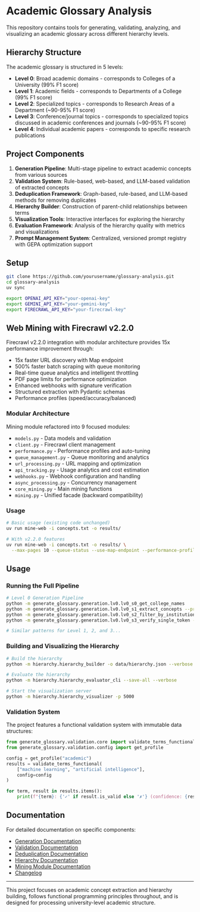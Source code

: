 # Academic Glossary Analysis

This repository contains tools for generating, validating, analyzing, and visualizing an academic glossary across different hierarchy levels.

## Hierarchy Structure

The academic glossary is structured in 5 levels:

- **Level 0**: Broad academic domains - corresponds to Colleges of a University (99% F1 score)
- **Level 1**: Academic fields - corresponds to Departments of a College (99% F1 score)
- **Level 2**: Specialized topics - corresponds to Research Areas of a Department (~90-95% F1 score)
- **Level 3**: Conference/journal topics - corresponds to specialized topics discussed in academic conferences and journals (~90-95% F1 score)
- **Level 4**: Individual academic papers - corresponds to specific research publications

## Project Components

1. **Generation Pipeline**: Multi-stage pipeline to extract academic concepts from various sources
2. **Validation System**: Rule-based, web-based, and LLM-based validation of extracted concepts
3. **Deduplication Framework**: Graph-based, rule-based, and LLM-based methods for removing duplicates
4. **Hierarchy Builder**: Construction of parent-child relationships between terms
5. **Visualization Tools**: Interactive interfaces for exploring the hierarchy
6. **Evaluation Framework**: Analysis of the hierarchy quality with metrics and visualizations
7. **Prompt Management System**: Centralized, versioned prompt registry with GEPA optimization support

## Setup

```bash
git clone https://github.com/yourusername/glossary-analysis.git
cd glossary-analysis
uv sync

export OPENAI_API_KEY="your-openai-key"
export GEMINI_API_KEY="your-gemini-key"
export FIRECRAWL_API_KEY="your-firecrawl-key"
```

## Web Mining with Firecrawl v2.2.0

Firecrawl v2.2.0 integration with modular architecture provides 15x performance improvement through:

- 15x faster URL discovery with Map endpoint
- 500% faster batch scraping with queue monitoring
- Real-time queue analytics and intelligent throttling
- PDF page limits for performance optimization
- Enhanced webhooks with signature verification
- Structured extraction with Pydantic schemas
- Performance profiles (speed/accuracy/balanced)

### Modular Architecture
Mining module refactored into 9 focused modules:
- `models.py` - Data models and validation
- `client.py` - Firecrawl client management
- `performance.py` - Performance profiles and auto-tuning
- `queue_management.py` - Queue monitoring and analytics
- `url_processing.py` - URL mapping and optimization
- `api_tracking.py` - Usage analytics and cost estimation
- `webhooks.py` - Webhook configuration and handling
- `async_processing.py` - Concurrency management
- `core_mining.py` - Main mining functions
- `mining.py` - Unified facade (backward compatibility)

### Usage
```bash
# Basic usage (existing code unchanged)
uv run mine-web -i concepts.txt -o results/

# With v2.2.0 features
uv run mine-web -i concepts.txt -o results/ \
  --max-pages 10 --queue-status --use-map-endpoint --performance-profile speed
```

## Usage

### Running the Full Pipeline

```bash
# Level 0 Generation Pipeline
python -m generate_glossary.generation.lv0.lv0_s0_get_college_names
python -m generate_glossary.generation.lv0.lv0_s1_extract_concepts --provider openai
python -m generate_glossary.generation.lv0.lv0_s2_filter_by_institution_freq
python -m generate_glossary.generation.lv0.lv0_s3_verify_single_token --provider openai

# Similar patterns for Level 1, 2, and 3...
```

### Building and Visualizing the Hierarchy

```bash
# Build the hierarchy
python -m hierarchy.hierarchy_builder -o data/hierarchy.json --verbose

# Evaluate the hierarchy
python -m hierarchy.hierarchy_evaluator_cli --save-all --verbose

# Start the visualization server
python -m hierarchy.hierarchy_visualizer -p 5000
```

### Validation System

The project features a functional validation system with immutable data structures:

```python
from generate_glossary.validation.core import validate_terms_functional, ValidationConfig
from generate_glossary.validation.config import get_profile

config = get_profile("academic")
results = validate_terms_functional(
    ["machine learning", "artificial intelligence"],
    config=config
)

for term, result in results.items():
    print(f"{term}: {'✓' if result.is_valid else '✗'} (confidence: {result.confidence:.2f})")
```

## Documentation

For detailed documentation on specific components:

- [Generation Documentation](generate_glossary/generation/README.md)
- [Validation Documentation](generate_glossary/validation/README.md)
- [Deduplication Documentation](generate_glossary/deduplication/README.md)
- [Hierarchy Documentation](hierarchy/README.md)
- [Mining Module Documentation](generate_glossary/mining/README.md)
- [Changelog](CHANGELOG.md)

---

This project focuses on academic concept extraction and hierarchy building, follows functional programming principles throughout, and is designed for processing university-level academic structure.